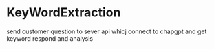# KeyWordExtraction
send customer question to sever api whicj connect to chapgpt and get keyword respond and analysis
